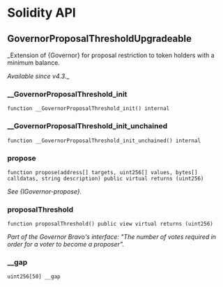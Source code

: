 # Solidity API

## GovernorProposalThresholdUpgradeable

_Extension of {Governor} for proposal restriction to token holders with a minimum balance.

_Available since v4.3.__

### __GovernorProposalThreshold_init

```solidity
function __GovernorProposalThreshold_init() internal
```

### __GovernorProposalThreshold_init_unchained

```solidity
function __GovernorProposalThreshold_init_unchained() internal
```

### propose

```solidity
function propose(address[] targets, uint256[] values, bytes[] calldatas, string description) public virtual returns (uint256)
```

_See {IGovernor-propose}._

### proposalThreshold

```solidity
function proposalThreshold() public view virtual returns (uint256)
```

_Part of the Governor Bravo&#x27;s interface: _&quot;The number of votes required in order for a voter to become a proposer&quot;_._

### __gap

```solidity
uint256[50] __gap
```

